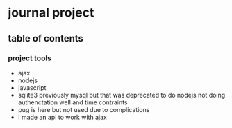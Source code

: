 # journal project 
## table of contents

### project tools
- ajax
- nodejs
- javascript
- sqlite3 previously mysql but that was deprecated to do nodejs not doing authenctation well and time contraints
- pug is here but not used due to complications
- i made an api to work with ajax

